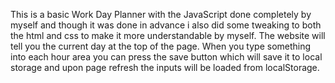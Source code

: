 This is a basic Work Day Planner with the JavaScript done completely by myself and though it was done in advance i also did some tweaking to both the html and css to make it more understandable by myself. The website will tell you the current day at the top of the page. When you type something into each hour area you can press the save button which will save it to local storage and upon page refresh the inputs will be loaded from localStorage.